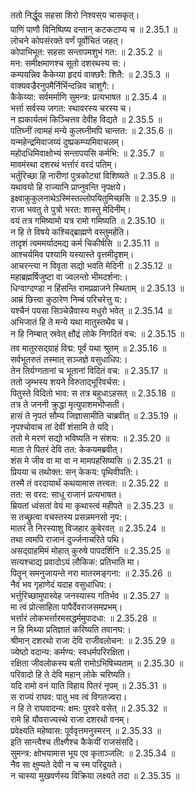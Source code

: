 

  
ततो निर्द्धूय सहसा शिरो निश्वस्य चासकृत्।  
पाणिं पाणौ विनिष्पिष्य दन्तान् कटकटाप्य च ॥ 2.35.1 ॥   
लोचने कोपसंरक्ते वर्णं पूर्वोचितं जहत्।  
कोपाभिभूत: सहसा सन्तापमशुभं गत: ॥ 2.35.2 ॥   
मन: समीक्षमाणश्च सूतो दशरथस्य स:।  
कम्पयन्निव कैकेय्या हृदयं वाक्छरै: शितै: ॥ 2.35.3 ॥   
वाक्यवज्रैरनुपमैर्निर्भिन्दन्निव चाशुगै:।  
कैकेय्या: सर्वमर्माणि सुमन्त्र: प्रत्यभाषत ॥ 2.35.4 ॥   
भर्त्ता सर्वस्य जगत: स्थावरस्य चरस्य च।  
न ह्यकार्यतमं किञ्चित्तव देवीह विद्यते ॥ 2.35.5 ॥   
पतिघ्नीं त्वामहं मन्ये कुलघ्नीमपि चान्तत: ॥ 2.35.6 ॥   
यन्महेन्द्रमिवाजय्यं दुष्प्रकम्प्यमिवाचलम्।  
महोदधिमिवाक्षोभ्यं सन्तापयसि कर्मभि: ॥ 2.35.7 ॥   
मावमंस्था दशरथं भर्त्तारं वरदं पतिम्।  
भर्तुरिच्छा हि नारीणां पुत्रकोट्यां विशिष्यते ॥ 2.35.8 ॥   
यथावयो हि राज्यानि प्राप्नुवन्ति नृपक्षये।  
इक्ष्वाकुकुलनाथेऽस्मिंस्तल्लोपयितुमिच्छसि ॥ 2.35.9 ॥   
राजा भवतु ते पुत्रो भरत: शास्तु मेदिनीम्।  
वयं तत्र गमिष्यामो यत्र रामो गमिष्यति ॥ 2.35.10 ॥   
न हि ते विषये कश्चिद्ब्राह्मणे वस्तुमर्हति।  
तादृशं त्वममर्यादमद्य कर्म चिकीर्षसि ॥ 2.35.11 ॥   
आश्चर्यमिव पश्यामि यस्यास्ते वृत्तमीदृशम्।  
आचरन्त्या न विवृता सद्यो भवति मेदिनी ॥ 2.35.12 ॥   
महाब्रह्मर्षिजुष्टा वा ज्वलन्तो भीमदर्शना:।  
धिग्वाग्दण्डा न हिंसन्ति रामप्रव्राजने स्थिताम् ॥ 2.35.13 ॥   
आम्रं छित्त्वा कुठारेण निम्बं परिचरेत्तु य:।  
यश्चैनं पयसा सिञ्चेन्नैवास्य मधुरो भवेत् ॥ 2.35.14 ॥   
अभिजातं हि ते मन्ये यथा मातुस्तथैव च।  
न हि निम्बात् स्रवेत् क्षौद्रं लोके निगदितं वच: ॥ 2.35.15 ॥   
तव मातुरसद्ग्राहं विद्म: पूर्वं यथा श्रुतम् ॥ 2.35.16 ॥   
सर्वभूतरुतं तस्मात् सञ्जज्ञे वसुधाधिप:।  
तेन तिर्यग्गतानां च भूतानां विदितं वच: ॥ 2.35.17 ॥   
ततो जृम्भस्य शयने विरुताद्भूरिवर्चस:।  
पितुस्ते विदितो भाव: स तत्र बहुधाऽहसत् ॥ 2.35.18 ॥   
तत्र ते जननी क्रुद्धा मृत्युपाशमभीप्सती।  
हासं ते नृपतं सौम्य जिज्ञासामीति चाब्रवीत् ॥ 2.35.19 ॥   
नृपश्चोवाच तां देवीं शंसामि ते यदि।  
ततो मे मरणं सद्यो भविष्यति न संशय: ॥ 2.35.20 ॥   
माता ते पितरं देवि तत: केकयमब्रवीत्।  
शंस मे जीव वा मा वा न मामपहसिष्यसि ॥ 2.35.21 ॥   
प्रियया च तथोक्त: सन् केकय: पृथिवीपति:।  
तस्मै तं वरदायार्थं कथयामास तत्त्वत: ॥ 2.35.22 ॥   
तत: स वरद: साधू राजानं प्रत्यभाषत।  
म्रियतां ध्वंसतां वेयं मा कृथास्त्वं महीपते ॥ 2.35.23 ॥   
स तच्छ्रुत्वा वचस्तस्य प्रसन्नमनसो नृप:।  
मातरं ते निरस्याशु विजहार कुबेरवत् ॥ 2.35.24 ॥   
तथा त्वमपि राजानं दुर्ज्जनाचरिते पथि।  
असद्ग्राहमिमं मोहात् कुरुषे पापदर्शिनि ॥ 2.35.25 ॥   
सत्यश्चाद्य प्रवादोऽयं लौकिक: प्रतिभाति मा।  
पितॄन् समनुजायन्ते नरा मातरमङ्गना: ॥ 2.35.26 ॥   
नैवं भव गृहाणेदं यदाह वसुधाधिप:।  
भर्त्तुरिच्छामुपास्वेह जनस्यास्य गतिर्भव ॥ 2.35.27 ॥   
मा त्वं प्रोत्साहिता पापैर्देवराजसमप्रभम्।  
भर्त्तारं लोकभर्त्तारमसद्धर्ममुपादधा: ॥ 2.35.28 ॥   
न हि मिथ्या प्रतिज्ञातं करिष्यति तवानघ:।  
श्रीमान् दशरथो राजा देवि राजीवलोचन: ॥ 2.35.29 ॥   
ज्येष्ठो वदान्य: कर्मण्य: स्वधर्मपरिरक्षिता।  
रक्षिता जीवलोकस्य बली रामोऽभिषिच्यताम् ॥ 2.35.30 ॥   
परिवादो हि ते देवि महान् लोके चरिष्यति।  
यदि रामो वनं याति विहाय पितरं नृपम् ॥ 2.35.31 ॥   
स राज्यं राघव: पातु भव त्वं विगतज्वरा।  
न हि ते राघवादन्य: क्षम: पुरवरे वसेत् ॥ 2.35.32 ॥   
रामे हि यौवराज्यस्थे राजा दशरथो वनम्।  
प्रवेक्ष्यति महेष्वास: पूर्ववृत्तमनुस्मरन् ॥ 2.35.33 ॥   
इति सान्त्वैश्च तीक्ष्णैश्च कैकेयीं राजसंसदि।  
सुमन्त्र: क्षोभयामास भूय एव कृताञ्जलि: ॥ 2.35.34 ॥   
नैव सा क्षुम्यते देवी न च स्म परिदूयते।  
न चास्या मुखवर्णस्य विक्रिया लक्ष्यते तदा ॥ 2.35.35 ॥   
